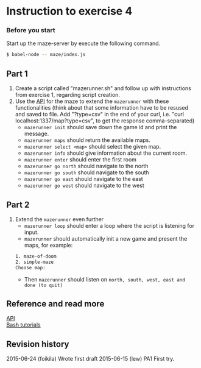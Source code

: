 Instruction to exercise 4
==============================

### Before you start

Start up the maze-server by execute the following command.

```bash
$ babel-node -- maze/index.js
```

## Part 1

1. Create a script called "mazerunner.sh" and follow up with instructions from exercise 1, regarding script creation.
2. Use the [API](https://github.com/mosbth/linux/blob/master/example/nodejs/maze/api.md) for the maze to extend the `mazerunner` with these functionalities (think about that some information have to be resused and saved to file. Add "?type=csv" in the end of your curl, i.e. "curl localhost:1337/map?type=csv", to get the response comma-separated)  
   * `mazerunner init` should save down the game id and print the message.
   * `mazerunner maps` should return the available maps.
   * `mazerunner select <map>` should select the given map.
   * `mazerunner info` should give information about the current room.
   * `mazerunner enter` should enter the first room
   * `mazerunner go north` should navigate to the north
   * `mazerunner go south` should navigate to the south
   * `mazerunner go east` should navigate to the east
   * `mazerunner go west` should navigate to the west

## Part 2
1. Extend the `mazerunner` even further
    * `mazerunner loop` should enter a loop where the script is listening for input.
    * `mazerunner` should automatically init a new game and present the maps, for example:  
    ```sh
    1. maze-of-doom  
    2. simple-maze  
    Choose map:  
    ```  
    * Then `mazerunner` should listen on `north, south, west, east and done (to quit)`



Reference and read more
------------------------------
[API](https://github.com/mosbth/linux/blob/master/example/nodejs/maze/api.md)  
[Bash tutorials](https://github.com/mosbth/linux/tree/master/tutorial/bash)

Revision history
------------------------------
2015-06-24 (foikila) Wrote first draft
2015-06-15 (lew) PA1 First try.
